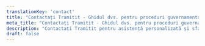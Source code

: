 ```yaml
---
translationKey: 'contact'
title: "Contactați Tramitit - Ghidul dvs. pentru proceduri guvernamentale eficiente"
meta_title: "Contactați Tramitit - Ghidul dvs. pentru proceduri guvernamentale eficiente"
description: "Contactați Tramitit pentru asistență personalizată și sfaturi de specialitate privind navigarea și accelerarea procedurilor guvernamentale."
draft: false
---
```

